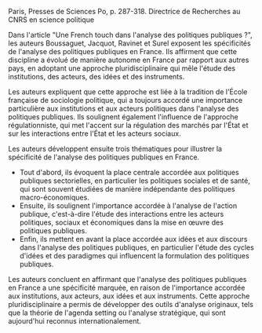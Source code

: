 Paris, Presses de Sciences Po, p. 287-318.
Directrice de Recherches au CNRS en science politique

Dans l'article "Une French touch dans l'analyse des politiques publiques ?", les auteurs Boussaguet, Jacquot, Ravinet et Surel exposent les spécificités de l'analyse des politiques publiques en France. Ils affirment que cette discipline a évolué de manière autonome en France par rapport aux autres pays, en adoptant une approche pluridisciplinaire qui mêle l'étude des institutions, des acteurs, des idées et des instruments.

Les auteurs expliquent que cette approche est liée à la tradition de l'École française de sociologie politique, qui a toujours accordé une importance particulière aux institutions et aux acteurs politiques dans l'analyse des politiques publiques. Ils soulignent également l'influence de l'approche régulationniste, qui met l'accent sur la régulation des marchés par l'État et sur les interactions entre l'État et les acteurs sociaux.

Les auteurs développent ensuite trois thématiques pour illustrer la spécificité de l'analyse des politiques publiques en France. 
- Tout d'abord, ils évoquent la place centrale accordée aux politiques publiques sectorielles, en particulier les politiques sociales et de santé, qui sont souvent étudiées de manière indépendante des politiques macro-économiques. 
- Ensuite, ils soulignent l'importance accordée à l'analyse de l'action publique, c'est-à-dire l'étude des interactions entre les acteurs politiques, sociaux et économiques dans la mise en œuvre des politiques publiques. 
- Enfin, ils mettent en avant la place accordée aux idées et aux discours dans l'analyse des politiques publiques, en particulier l'étude des cycles d'idées et des paradigmes qui influencent la formulation des politiques publiques.

Les auteurs concluent en affirmant que l'analyse des politiques publiques en France a une spécificité marquée, en raison de l'importance accordée aux institutions, aux acteurs, aux idées et aux instruments. Cette approche pluridisciplinaire a permis de développer des outils d'analyse originaux, tels que la théorie de l'agenda setting ou l'analyse stratégique, qui sont aujourd'hui reconnus internationalement.